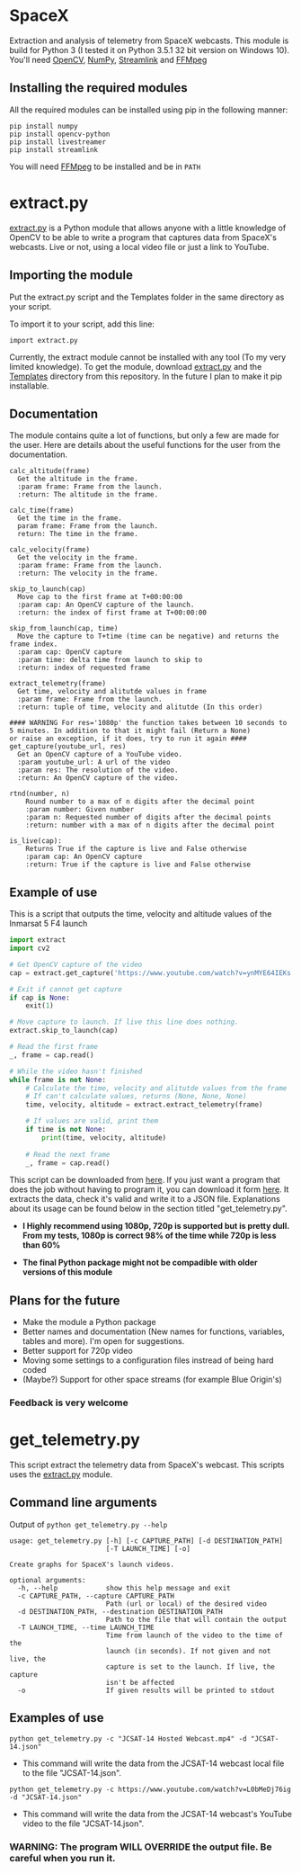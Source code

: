 # SpaceX
Extraction and analysis of telemetry from SpaceX webcasts.
This module is build for Python 3 (I tested it on Python 3.5.1 32 bit version on Windows 10). You'll need [OpenCV](http://opencv.org/), [NumPy](http://www.numpy.org/), [Streamlink](https://streamlink.github.io/) and [FFMpeg](https://ffmpeg.org/)


Installing the required modules
-----------------------------

All the required modules can be installed using pip in the following manner:
```
pip install numpy
pip install opencv-python
pip install livestreamer
pip install streamlink
```
You will need [FFMpeg](https://ffmpeg.org/) to be installed and be in ```PATH```


extract.py
=========
[extract.py](https://github.com/shahar603/SpaceX/blob/master/extract.py) is a Python module that allows anyone with a little knowledge of OpenCV to be able to write a program that captures data from SpaceX's webcasts. Live or not, using a local video file or just a link to YouTube.



Importing the module
--------------------
Put the extract.py script and the Templates folder in the same directory as your script.

To import it to your script, add this line:
```
import extract.py
```

Currently, the extract module cannot be installed with any tool (To my very limited knowledge).
To get the module, download [extract.py](https://github.com/shahar603/SpaceX/blob/master/extract.py) and the [Templates](https://github.com/shahar603/SpaceX/tree/master/Templates) directory from this repository. In the future I plan to make it pip installable.

Documentation
--------------------
The module contains quite a lot of functions, but only a few are made for the user.
Here are details about the useful functions for the user from the documentation.

```
calc_altitude(frame)
  Get the altitude in the frame.
  :param frame: Frame from the launch.
  :return: The altitude in the frame.

calc_time(frame)
  Get the time in the frame.
  param frame: Frame from the launch.
  return: The time in the frame.

calc_velocity(frame)
  Get the velocity in the frame.
  :param frame: Frame from the launch.
  :return: The velocity in the frame.
        
skip_to_launch(cap) 
  Move cap to the first frame at T+00:00:00
  :param cap: An OpenCV capture of the launch.
  :return: the index of first frame at T+00:00:00
  
skip_from_launch(cap, time)
  Move the capture to T+time (time can be negative) and returns the frame index.
  :param cap: OpenCV capture
  :param time: delta time from launch to skip to
  :return: index of requested frame
  
extract_telemetry(frame)
  Get time, velocity and alitutde values in frame
  :param frame: Frame from the launch.
  :return: tuple of time, velocity and alitutde (In this order)
  
#### WARNING For res='1080p' the function takes between 10 seconds to 5 minutes. In addition to that it might fail (Return a None)
or raise an exception, if it does, try to run it again ####
get_capture(youtube_url, res)
  Get an OpenCV capture of a YouTube video.
  :param youtube_url: A url of the video
  :param res: The resolution of the video.
  :return: An OpenCV capture of the video.
  
rtnd(number, n)
    Round number to a max of n digits after the decimal point
    :param number: Given number
    :param n: Requested number of digits after the decimal points
    :return: number with a max of n digits after the decimal point

is_live(cap):
    Returns True if the capture is live and False otherwise
    :param cap: An OpenCV capture
    :return: True if the capture is live and False otherwise
```


Example of use
--------------------
This is a script that outputs the time, velocity and altitude values of the Inmarsat 5 F4 launch
```python
import extract
import cv2

# Get OpenCV capture of the video
cap = extract.get_capture('https://www.youtube.com/watch?v=ynMYE64IEKs', '1080p')

# Exit if cannot get capture
if cap is None:
    exit(1)

# Move capture to launch. If live this line does nothing.
extract.skip_to_launch(cap)

# Read the first frame
_, frame = cap.read()

# While the video hasn't finished
while frame is not None:
    # Calculate the time, velocity and alitutde values from the frame
    # If can't calculate values, returns (None, None, None)
    time, velocity, altitude = extract.extract_telemetry(frame)

    # If values are valid, print them
    if time is not None:
        print(time, velocity, altitude)
        
    # Read the next frame
    _, frame = cap.read()
```
This script can be downloaded from [here](https://github.com/shahar603/SpaceX/blob/master/example.py).
If you just want a program that does the job without having to program it, you can download it form [here](https://github.com/shahar603/SpaceX/blob/master/get_telemetry.py). It
extracts the data, check it's valid and write it to a JSON file. Explanations about its usage can be found below in the section titled "get_telemetry.py".

- **I Highly recommend using 1080p, 720p is supported but is pretty dull. From my tests, 1080p is correct 98% of the time while 720p is less than 60%**

- **The final Python package might not be compadible with older versions of this module**




Plans for the future
--------------------
* Make the module a Python package
* Better names and documentation (New names for functions, variables, tables and more). I'm open for suggestions.
* Better support for 720p video
* Moving some settings to a configuration files instread of being hard coded
* (Maybe?) Support for other space streams (for example Blue Origin's)

### Feedback is very welcome

get_telemetry.py
=====================
This script extract the telemetry data from SpaceX's webcast.
This scripts uses the [extract.py](https://github.com/shahar603/SpaceX/blob/master/extract.py) module.

Command line arguments
-------------------
Output of ```python get_telemetry.py --help```

```
usage: get_telemetry.py [-h] [-c CAPTURE_PATH] [-d DESTINATION_PATH]
                        [-T LAUNCH_TIME] [-o]

Create graphs for SpaceX's launch videos.

optional arguments:
  -h, --help            show this help message and exit
  -c CAPTURE_PATH, --capture CAPTURE_PATH
                        Path (url or local) of the desired video
  -d DESTINATION_PATH, --destination DESTINATION_PATH
                        Path to the file that will contain the output
  -T LAUNCH_TIME, --time LAUNCH_TIME
                        Time from launch of the video to the time of the
                        launch (in seconds). If not given and not live, the
                        capture is set to the launch. If live, the capture
                        isn't be affected
  -o                    If given results will be printed to stdout
```


Examples of use
----------------------

```
python get_telemetry.py -c "JCSAT-14 Hosted Webcast.mp4" -d "JCSAT-14.json"
```
* This command will write the data from the JCSAT-14 webcast local file to the file "JCSAT-14.json".

```
python get_telemetry.py -c https://www.youtube.com/watch?v=L0bMeDj76ig -d "JCSAT-14.json"
```
* This command will write the data from the JCSAT-14 webcast's YouTube video to the file "JCSAT-14.json".


### WARNING: The program WILL OVERRIDE the output file. Be careful when you run it.

